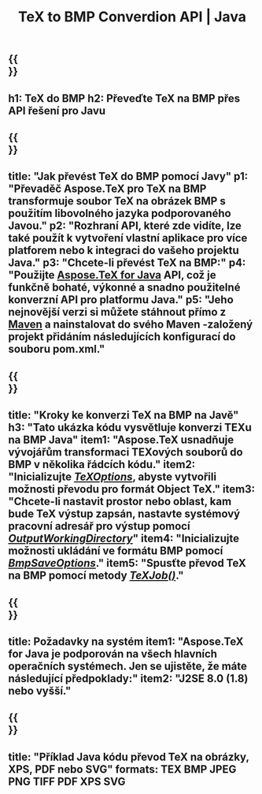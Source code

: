 ﻿---
translation: true
template: /_templates/_conversion-child-java.md
title: TeX to BMP Converdion API | Java
description: Funkce konverze TeX do BMP. Integrujte tuto místní knihovnu Java do svého projektu nebo použijte aplikace pro různé platformy pro převod TeXu na BMP.
keywords: tex to bmp api java, tex2bmp integrovat
url: /java/conversion/tex-to-bmp/
family: tex
platformtag: java
feature: conversion
informat: TEX
outformat: BMP
otherformats: PNG JPEG TIFF PDF XPS SVG
---

{{<section banner>}}
---
h1: TeX do BMP
h2: Převeďte TeX na BMP přes API řešení pro Javu
---

{{<section overview>}}
---
title: "Jak převést TeX do BMP pomocí Javy"
p1: "Převaděč Aspose.TeX pro TeX na BMP transformuje soubor TeX na obrázek BMP s použitím libovolného jazyka podporovaného Javou."
p2: "Rozhraní API, které zde vidíte, lze také použít k vytvoření vlastní aplikace pro více platforem nebo k integraci do vašeho projektu Java."
p3: "Chcete-li převést TeX na BMP:"
p4: "Použijte [Aspose.TeX for Java](https://products.aspose.com/tex/java) API, což je funkčně bohaté, výkonné a snadno použitelné konverzní API pro platformu Java."
p5: "Jeho nejnovější verzi si můžete stáhnout přímo z [Maven](https://repository.aspose.com/webapp/#/artifacts/browse/tree/General/repo/com/aspose/aspose-tex) a nainstalovat do svého Maven -založený projekt přidáním následujících konfigurací do souboru pom.xml."
---

{{<section feature1>}}
---
title: "Kroky ke konverzi TeX na BMP na Javě"
h3: "Tato ukázka kódu vysvětluje konverzi TEXu na BMP Java"
item1: "Aspose.TeX usnadňuje vývojářům transformaci TEXových souborů do BMP v několika řádcích kódu."
item2: "Inicializujte [*TeXOptions*](https://reference.aspose.com/tex/java/com.aspose.tex/TeXOptions), abyste vytvořili možnosti převodu pro formát Object TeX."
item3: "Chcete-li nastavit prostor nebo oblast, kam bude TeX výstup zapsán, nastavte systémový pracovní adresář pro výstup pomocí [*OutputWorkingDirectory*](https://reference.aspose.com/tex/java/com.aspose.tex/TeXOptions#getOutputWorkingDirectory--)"
item4: "Inicializujte možnosti ukládání ve formátu BMP pomocí [*BmpSaveOptions*](https://reference.aspose.com/tex/java/com.aspose.tex.rendering/BmpSaveOptions)."
item5: "Spusťte převod TeX na BMP pomocí metody [*TeXJob()*](https://reference.aspose.com/tex/java/com.aspose.tex/TeXJob)."
---

{{<section feature2>}}
---
title: Požadavky na systém
item1: "Aspose.TeX for Java je podporován na všech hlavních operačních systémech. Jen se ujistěte, že máte následující předpoklady:"
item2: "J2SE 8.0 (1.8) nebo vyšší."
---

{{<section widget>}}
---
title: "Příklad Java kódu převod TeX na obrázky, XPS, PDF nebo SVG"
formats: TEX BMP JPEG PNG TIFF PDF XPS SVG
---